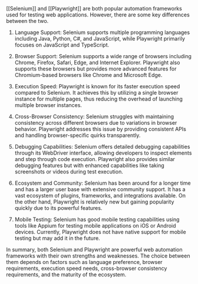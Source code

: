 
[[Selenium]] and [[Playwright]] are both popular automation frameworks used for testing web applications. However, there are some key differences between the two.

1. Language Support: Selenium supports multiple programming languages including Java, Python, C#, and JavaScript, while Playwright primarily focuses on JavaScript and TypeScript.

2. Browser Support: Selenium supports a wide range of browsers including Chrome, Firefox, Safari, Edge, and Internet Explorer. Playwright also supports these browsers but provides more advanced features for Chromium-based browsers like Chrome and Microsoft Edge.

3. Execution Speed: Playwright is known for its faster execution speed compared to Selenium. It achieves this by utilizing a single browser instance for multiple pages, thus reducing the overhead of launching multiple browser instances.

4. Cross-Browser Consistency: Selenium struggles with maintaining consistency across different browsers due to variations in browser behavior. Playwright addresses this issue by providing consistent APIs and handling browser-specific quirks transparently.

5. Debugging Capabilities: Selenium offers detailed debugging capabilities through its WebDriver interface, allowing developers to inspect elements and step through code execution. Playwright also provides similar debugging features but with enhanced capabilities like taking screenshots or videos during test execution.

6. Ecosystem and Community: Selenium has been around for a longer time and has a larger user base with extensive community support. It has a vast ecosystem of plugins, frameworks, and integrations available. On the other hand, Playwright is relatively new but gaining popularity quickly due to its powerful features.

7. Mobile Testing: Selenium has good mobile testing capabilities using tools like Appium for testing mobile applications on iOS or Android devices. Currently, Playwright does not have native support for mobile testing but may add it in the future.

In summary, both Selenium and Playwright are powerful web automation frameworks with their own strengths and weaknesses. The choice between them depends on factors such as language preference, browser requirements, execution speed needs, cross-browser consistency requirements, and the maturity of the ecosystem.